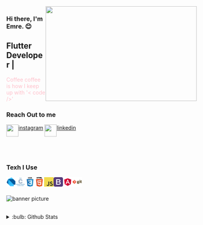 <img src= "https://media.giphy.com/media/f3iwJFOVOwuy7K6FFw/giphy.gif?cid=ecf05e47ofx7xfi5l1twvfnu8ktfsp49jjq3jqtytevo4nra&rid=giphy.gif&ct=g" align="right" width="400" height="250">

### Hi there, I'm Emre. :blush:

## Flutter Developer |

<font color="pink">Coffee coffee is how I keep up with '< code />' </font>

### Reach Out to me

<img height="32" width="32" src="https://cdn.jsdelivr.net/npm/simple-icons@v5/icons/instagram.svg" align = "top"/>[instagram]
<img height="32" width="32" src="https://cdn.jsdelivr.net/npm/simple-icons@v5/icons/linkedin.svg" align = "top"/>[linkedin]

<br />
<br />

### Texh I Use

<img src="https://raw.githubusercontent.com/github/explore/80688e429a7d4ef2fca1e82350fe8e3517d3494d/topics/dart/dart.png" width ="25" height="25" align = "left">
<img src="https://raw.githubusercontent.com/github/explore/f3e22f0dca2be955676bc70d6214b95b13354ee8/topics/c/c.png" width = "25" height="25" align = "left">
<img src="https://raw.githubusercontent.com/github/explore/80688e429a7d4ef2fca1e82350fe8e3517d3494d/topics/css/css.png" width ="25" height="25" align = "left">
<img src="https://raw.githubusercontent.com/github/explore/80688e429a7d4ef2fca1e82350fe8e3517d3494d/topics/html/html.png" width ="25" height="25" align = "left">
<img src="https://raw.githubusercontent.com/github/explore/80688e429a7d4ef2fca1e82350fe8e3517d3494d/topics/javascript/javascript.png" width ="25" height="25" align = "left">
<img src="https://raw.githubusercontent.com/github/explore/80688e429a7d4ef2fca1e82350fe8e3517d3494d/topics/bootstrap/bootstrap.png" width ="25" height="25" align = "left">
<img src="https://raw.githubusercontent.com/github/explore/80688e429a7d4ef2fca1e82350fe8e3517d3494d/topics/angular/angular.png" width ="25" height="25" align = "left">
<img src="https://raw.githubusercontent.com/github/explore/80688e429a7d4ef2fca1e82350fe8e3517d3494d/topics/git/git.png" width ="25" height="25" align = "left">

<br /><br />

![banner picture](https://github.com/eysshot/Estimated-Life-Expectancy-App-Using-Flutter/blob/main/ui.png)

<br />

<details>
<summary>:bulb: Github Stats</summary>
<img src="https://github-readme-stats.vercel.app/api/top-langs/?username=eysshot" >
</details>

[instagram]: https://www.instagram.com/eys_dev
[linkedin]: https://www.linkedin.com/feed
